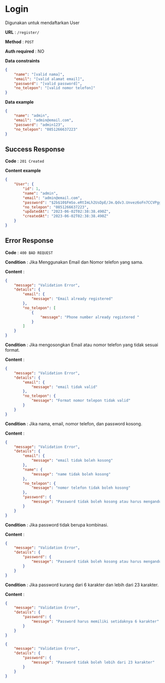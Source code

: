# Login

Digunakan untuk mendaftarkan User

**URL** : `/register/`

**Method** : `POST`

**Auth required** : NO

**Data constraints**

```json
{
    "name": "[valid nama]",
    "email": "[valid alamat email]",
    "password": "[valid password]",
    "no_telepon": "[valid nomor telefon]"
}
```

**Data example**

```json
{
    "name": "admin",
    "email": "admin@email.com",
    "password": "admin123",
    "no_telepon": "0851266637223"
}
```

## Success Response

**Code** : `201 Created`

**Content example**

```json
{
    "User": {
        "id": 1,
        "name": "admin",
        "email": "admin@email.com",
        "password": "$2b$10$FmSo.eRtImLh2UsDpE/Jm.Qdv3.Unvez6oFn7CCVPggRd423eOE2m",
        "no_telepon": "0851266637223",
        "updatedAt": "2023-06-02T02:38:38.490Z",
        "createdAt": "2023-06-02T02:38:38.490Z"
    }
}
```

## Error Response

**Code** : `400 BAD REQUEST`

**Condition** : Jika Menggunakan Email dan Nomor telefon yang sama.

**Content** :

```json
{
    "message": "Validation Error",
    "details": {
        "email": {
            "message": "Email already registered"
        },
        "no_telepon": [
            {
                "message": "Phone number already registered "
            }
        ]
    }
}
```

**Condition** : Jika mengosongkan Email atau nomor telefon yang tidak sesuai format.

**Content** :
```json
{
    "message": "Validation Error",
    "details": {
        "email": {
            "message": "email tidak valid"
        },
        "no_telepon": {
            "message": "Format nomor telepon tidak valid"
        }
    }
}
```

**Condition** : Jika nama, email, nomor telefon, dan password kosong.

**Content** :
```json
{
    "message": "Validation Error",
    "details": {
        "email": {
            "message": "email tidak boleh kosong"
        },
        "name": {
            "message": "name tidak boleh kosong"
        },
        "no_telepon": {
            "message": "nomor telefon tidak boleh kosong"
        },
        "password": {
            "message": "Password tidak boleh kosong atau harus mengandung kombinasi huruf dan angka"
        }
    }
}
```

**Condition** : Jika password tidak berupa kombinasi.

**Content** :
```json
{
    "message": "Validation Error",
    "details": {
        "password": {
            "message": "Password tidak boleh kosong atau harus mengandung kombinasi huruf dan angka"
        }
    }
}
```

**Condition** : Jika password kurang dari 6 karakter dan lebih dari 23 karakter.

**Content** :
```json
{
    "message": "Validation Error",
    "details": {
        "password": {
            "message": "Password harus memiliki setidaknya 6 karakter"
        }
    }
}
```
```json
{
    "message": "Validation Error",
    "details": {
        "password": {
            "message": "Password tidak boleh lebih dari 23 karakter"
        }
    }
}
```